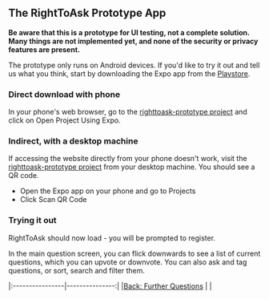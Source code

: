 ## The RightToAsk Prototype App

**Be aware that this is a prototype for UI testing, not a complete solution.  Many things are not implemented yet, and none of the security or privacy features are present.**

The prototype only runs on Android devices. 
If you'd like to try it out and tell us what you think, start by downloading the Expo app from the [Playstore](https://play.google.com/store/apps/details?id=host.exp.exponent).

### Direct download with phone
In your phone's web browser, go to the [righttoask-prototype project](https://expo.io/@vteague/projects/righttoask-prototype) and click on Open Project Using Expo.

### Indirect, with a desktop machine
If accessing the website directly from your phone doesn't work, visit the [righttoask-prototype project](https://expo.io/@vteague/projects/righttoask-prototype) from your desktop machine.  You should see a QR code.

- Open the Expo app on your phone and go to Projects
- Click Scan QR Code

### Trying it out

RightToAsk should now load - you will be prompted to register.

In the main question screen, you can flick downwards to see a list of current questions, which you can upvote or downvote.  You can also ask and tag questions, or sort, search and filter them.


|:----------------|---------------:|
|[Back: Further Questions](https://righttoaskorg.github.io/righttoask-docs/DiscussionAndFurtherQuestions)  |    |